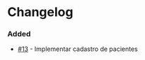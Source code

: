 # Changelog

### Added
* [#13](https://github.com/gustavoreino/sistema-pews/issues/13) - Implementar cadastro de pacientes